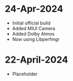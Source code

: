 # 24-Apr-2024
- Initial official build
- Added MIUI Camera
- Added Dolby Atmos
- Now using Libperfmgr

# 22-April-2024
* Placeholder
